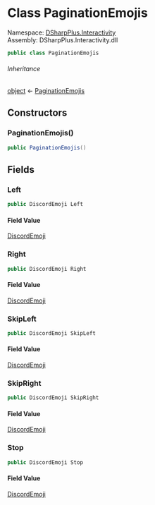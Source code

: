 # Class PaginationEmojis

Namespace: [DSharpPlus.Interactivity](DSharpPlus.Interactivity.md)  
Assembly: DSharpPlus.Interactivity.dll

```csharp
public class PaginationEmojis
```

###### Inheritance

[object](https://learn.microsoft.com/dotnet/api/system.object) ← 
[PaginationEmojis](DSharpPlus.Interactivity.PaginationEmojis.md)

## Constructors

### <a id="DSharpPlus_Interactivity_PaginationEmojis__ctor"></a>PaginationEmojis\(\)

```csharp
public PaginationEmojis()
```

## Fields

### <a id="DSharpPlus_Interactivity_PaginationEmojis_Left"></a>Left

```csharp
public DiscordEmoji Left
```

#### Field Value

[DiscordEmoji](DSharpPlus.Entities.DiscordEmoji.md)

### <a id="DSharpPlus_Interactivity_PaginationEmojis_Right"></a>Right

```csharp
public DiscordEmoji Right
```

#### Field Value

[DiscordEmoji](DSharpPlus.Entities.DiscordEmoji.md)

### <a id="DSharpPlus_Interactivity_PaginationEmojis_SkipLeft"></a>SkipLeft

```csharp
public DiscordEmoji SkipLeft
```

#### Field Value

[DiscordEmoji](DSharpPlus.Entities.DiscordEmoji.md)

### <a id="DSharpPlus_Interactivity_PaginationEmojis_SkipRight"></a>SkipRight

```csharp
public DiscordEmoji SkipRight
```

#### Field Value

[DiscordEmoji](DSharpPlus.Entities.DiscordEmoji.md)

### <a id="DSharpPlus_Interactivity_PaginationEmojis_Stop"></a>Stop

```csharp
public DiscordEmoji Stop
```

#### Field Value

[DiscordEmoji](DSharpPlus.Entities.DiscordEmoji.md)

